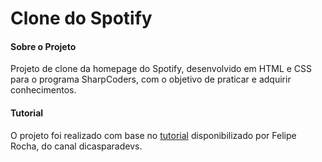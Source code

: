 # Clone do Spotify

#### Sobre o Projeto

Projeto de clone da homepage do Spotify, desenvolvido em HTML e CSS para o programa SharpCoders, com o objetivo de praticar e adquirir conhecimentos.

#### Tutorial

O projeto foi realizado com base no [tutorial](https://www.youtube.com/watch?v=qjsRinLKiLc&ab_channel=FelipeRocha%E2%80%A2dicasparadevs) disponibilizado por Felipe Rocha, do canal dicasparadevs.
